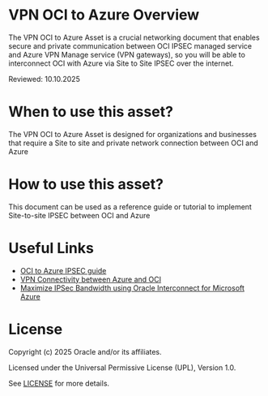 # VPN OCI to Azure Overview
 
The VPN OCI to Azure Asset is a crucial networking document that enables secure and private communication between OCI IPSEC managed service and Azure VPN Manage service (VPN gateways), so you will be able to interconnect OCI with Azure via Site to Site IPSEC over the internet.

Reviewed: 10.10.2025
 
# When to use this asset?

The VPN OCI to Azure Asset is designed for organizations and businesses that require a Site to site and private network connection between OCI and Azure
 
# How to use this asset?
 
This document can be used as a reference guide or tutorial to implement Site-to-site IPSEC between OCI and Azure
 
# Useful Links 

- [OCI to Azure IPSEC guide ](files/S2S-IPSEC-between-Azure-and-OCI_v1.pdf)
- [VPN Connectivity between Azure and OCI](https://videohub.oracle.com/media/VPN+Connectivity+between+Azure+and+OCI/1_bmtogfh2)
- [Maximize IPSec Bandwidth using Oracle Interconnect for Microsoft Azure](https://docs.oracle.com/en/learn/maximize-ipsec-over-interconnect-az/#introduction)
 
# License

Copyright (c) 2025 Oracle and/or its affiliates.

Licensed under the Universal Permissive License (UPL), Version 1.0.

See [LICENSE](https://github.com/oracle-devrel/technology-engineering/blob/main/LICENSE) for more details.
